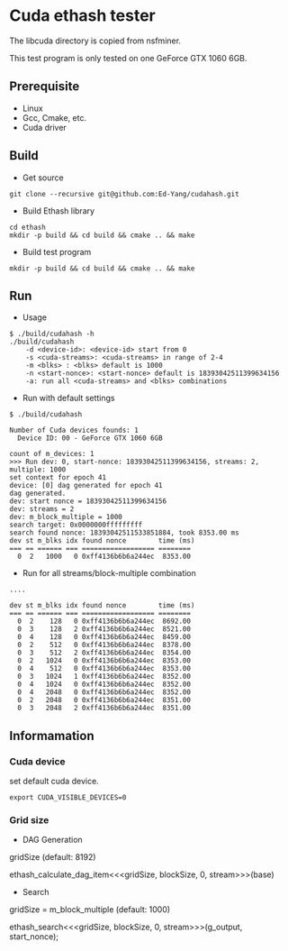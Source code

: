 # Cuda ethash tester

The libcuda directory is copied from nsfminer.

This test program is only tested on one GeForce GTX 1060 6GB.

## Prerequisite

- Linux
- Gcc, Cmake, etc.
- Cuda driver

## Build

* Get source

```shell
git clone --recursive git@github.com:Ed-Yang/cudahash.git
```

* Build Ethash library

```shell
cd ethash
mkdir -p build && cd build && cmake .. && make
```

* Build test program

```shell
mkdir -p build && cd build && cmake .. && make
```

## Run

* Usage

```shell
$ ./build/cudahash -h
./build/cudahash
    -d <device-id>: <device-id> start from 0
    -s <cuda-streams>: <cuda-streams> in range of 2-4
    -m <blks> : <blks> default is 1000
    -n <start-nonce>: <start-nonce> default is 18393042511399634156
    -a: run all <cuda-streams> and <blks> combinations
```

* Run with default settings

```shell
$ ./build/cudahash 

Number of Cuda devices founds: 1
  Device ID: 00 - GeForce GTX 1060 6GB

count of m_devices: 1
>>> Run dev: 0, start-nonce: 18393042511399634156, streams: 2, multiple: 1000
set context for epoch 41
device: [0] dag generated for epoch 41
dag generated.
dev: start nonce = 18393042511399634156
dev: streams = 2
dev: m_block_multiple = 1000
search target: 0x0000000fffffffff
search found nonce: 18393042511533851884, took 8353.00 ms
dev st m_blks idx found nonce        time (ms)
=== == ====== === ================== ========
  0  2   1000   0 0xff4136b6b6a244ec  8353.00
```

* Run for all streams/block-multiple combination

```shell
....

dev st m_blks idx found nonce        time (ms)
=== == ====== === ================== ========
  0  2    128   0 0xff4136b6b6a244ec  8692.00
  0  3    128   2 0xff4136b6b6a244ec  8521.00
  0  4    128   0 0xff4136b6b6a244ec  8459.00
  0  2    512   0 0xff4136b6b6a244ec  8378.00
  0  3    512   2 0xff4136b6b6a244ec  8354.00
  0  2   1024   0 0xff4136b6b6a244ec  8353.00
  0  4    512   0 0xff4136b6b6a244ec  8353.00
  0  3   1024   1 0xff4136b6b6a244ec  8352.00
  0  4   1024   0 0xff4136b6b6a244ec  8352.00
  0  4   2048   0 0xff4136b6b6a244ec  8352.00
  0  2   2048   0 0xff4136b6b6a244ec  8351.00
  0  3   2048   2 0xff4136b6b6a244ec  8351.00
```

## Informamation

### Cuda device

set default cuda device.

```shell
export CUDA_VISIBLE_DEVICES=0
```

### Grid size

* DAG Generation

gridSize (default: 8192)

ethash_calculate_dag_item<<<gridSize, blockSize, 0, stream>>>(base)

* Search

gridSize = m_block_multiple (default: 1000)

ethash_search<<<gridSize, blockSize, 0, stream>>>(g_output, start_nonce);




